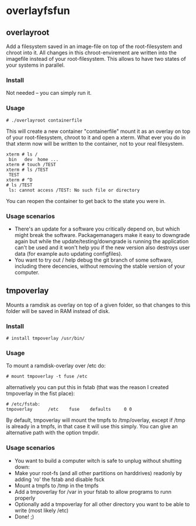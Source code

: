 # overlayfsfun

## overlayroot

Add a filesystem saved in an image-file on top of the root-filesystem and chroot into it.
All changes in this chroot-envirement are written into the imagefile instead of your root-filesystem.
This allows to have two states of your systems in parallel.

### Install
Not needed – you can simply run it.

### Usage
    # ./overlayroot containerfile

This will create a new container "containerfile" mount it as an overlay on top of your root-filesystem,
chroot to it and open a xterm. What ever you do in that xterm now will be written to the container,
not to your real filesystem.

    xterm # ls /
     bin   dev  home ...
    xterm # touch /TEST
    xterm # ls /TEST
     TEST
    xterm # ^D
    # ls /TEST
	 ls: cannot access /TEST: No such file or directory

You can reopen the container to get back to the state you were in.

### Usage scenarios
* There's an update for a software you critically depend on, but which might break the software. Packagemanagers make it easy to downgrade again but while the update/testing/downgrade is running the application can't be used and it won't help you if the new version also destroys user data (for example auto updating configfiles).
* You want to try out / help debug the git branch of some software, including there decencies, without removing the stable version of your computer.

## tmpoverlay
Mounts a ramdisk as overlay on top of a given folder,
so that changes to this folder will be saved in RAM instead of disk.

### Install
    # install tmpoverlay /usr/bin/

### Usage
To mount a ramdisk-overlay over /etc do:

    # mount tmpoverlay -t fuse /etc

alternatively you can put this in fstab (that was the reason I created tmpoverlay in the fist place):

    # /etc/fstab:
    tmpoverlay      /etc    fuse    defaults     0 0

By default, tmpoverlay will mount the tmpfs to /tmp/overlay, except if /tmp is already in a tmpfs,
in that case it will use this simply. You can give an alternative path with the option tmpdir.

### Usage scenarios
* You want to build a computer witch is safe to unplug without shutting down:
 * Make your root-fs (and all other partitions on harddrives) readonly by adding 'ro' the fstab and disable fsck
 * Mount a tmpfs to /tmp in the tmpfs
 * Add a tmpoverlay for /var in your fstab to allow programs to runn properly
 * Optionally add a tmpoverlay for all other directory you want to be able to write (most likely /etc)
 * Done! ;)

